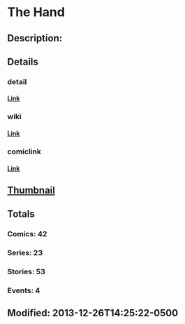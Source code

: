 # The Hand
## Description: 
## Details
### detail
#### [Link](http://marvel.com/comics/characters/1010359/the_hand?utm_campaign=apiRef&utm_source=225578a89fc76f3d20fbffda5d17a88d)
### wiki
#### [Link](http://marvel.com/universe/Hand?utm_campaign=apiRef&utm_source=225578a89fc76f3d20fbffda5d17a88d)
### comiclink
#### [Link](http://marvel.com/comics/characters/1010359/the_hand?utm_campaign=apiRef&utm_source=225578a89fc76f3d20fbffda5d17a88d)
## [Thumbnail](http://i.annihil.us/u/prod/marvel/i/mg/3/b0/52bc82337d577.jpg)
## Totals
### Comics: 42
### Series: 23
### Stories: 53
### Events: 4
## Modified: 2013-12-26T14:25:22-0500